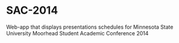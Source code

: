SAC-2014
========

Web-app that displays presentations schedules for Minnesota State University Moorhead Student Academic Conference 2014
